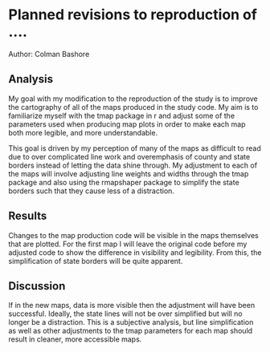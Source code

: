 # Planned revisions to reproduction of ....

Author: Colman Bashore

## Analysis

My goal with my modification to the reproduction of the study is to improve the 
cartography of all of the maps produced in the study code. My aim is to familiarize
myself with the tmap package in r and adjust some of the parameters used when producing
map plots in order to make each map both more legible, and more understandable.

This goal is driven by my perception of many of the maps as difficult to read due
to over complicated line work and overemphasis of county and state borders instead of
letting the data shine through. My adjustment to each of the maps will involve adjusting
line weights and widths through the tmap package and also using the rmapshaper package
to simplify the state borders such that they cause less of a distraction.

## Results

Changes to the map production code will be visible in the maps themselves that are plotted.
For the first map I will leave the original code before my adjusted code to show the
difference in visibility and legibility. From this, the simplification of state borders
will be quite apparent.

## Discussion
If in the new maps, data is more visible then the adjustment will have been successful. 
Ideally, the state lines will not be over simplified but will no longer be a distraction.
This is a subjective analysis, but line simplification as well as other adjustments to the
tmap parameters for each map should result in cleaner, more accessible maps.

